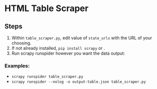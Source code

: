 # HTML Table Scraper

## Steps

1. Within `table_scraper.py`, edit value of `state_urls` with the URL of your choosing.
2. If not already installed, `pip install scrapy` or .
3. Run scrapy runspider however you want the data output:

### Examples:
 - `scrapy runspider table_scraper.py`
 - `scrapy runspider --nolog -o output-table.json table_scraper.py`